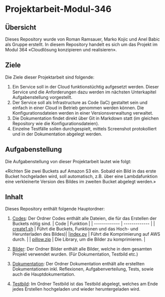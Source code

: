# Projektarbeit-Modul-346

## Übersicht 
Dieses Repository wurde von Roman Ramsauer, Marko Kojic und Anel Babic als Gruppe erstellt.
In diesem Repository handelt es sich um das Projekt im Modul 364 «Cloudlösung konzipieren und realisieren».


## Ziele 
Die Ziele dieser Projektarbeit sind folgende:

1. Ein Service soll in der Cloud funktionstüchtig aufgesetzt werden. Dieser Service und die Anforderungen dazu werden im nächsten Unterkapitel Aufgabenstellung vorgestellt. 
2. Der Service soll als Infrastructure as Code (IaC) gestaltet sein und einfach in einer Cloud in Betrieb genommen werden können. Die Konfigurationsdateien werden in einer Versionsverwaltung verwaltet. 
3. Die Dokumentation findet direkt über Git in Markdown statt (im gleichen Repository wie die Konfigurationsdateien). 
4. Einzelne Testfälle sollen durchgespielt, mittels Screenshot protokolliert und in der Dokumentation abgelegt werden. 

## Aufgabenstellung 
Die Aufgabenstellung von dieser Projektarbeit lautet wie folgt:

«Richten Sie zwei Buckets auf Amazon S3 ein.
Sobald ein Bild in das erste Bucket hochgeladen wird, soll automatisch, z.B. über eine Lambdafunktion eine verkleinerte Version des Bildes im zweiten Bucket abgelegt werden.»

## Inhalt
Dieses Repository enthält folgende Hauptordner:

1.	[Codes](https://github.com/markokokoko/ProjektM346/tree/main/Codes): Der Ordner Codes enthält alle Dateien, die für das Erstellen der Buckets nötig sind.
    | Code | Funktion |
  	| ------------- | ------------- |
  	| [create1.sh](https://github.com/markokokoko/ProjektM346/blob/main/Codes/create1.sh ) | Führt die Buckets, Funktionen und das Hoch- und Herunterladen des Bildes)| 
    |[index.py](https://github.com/markokokoko/ProjektM346/blob/main/Codes/index.py ) | Führt die Komprimierung auf AWS durch. | 
    | [pillow.zip](https://github.com/markokokoko/ProjektM346/blob/main/Codes/pillow.zip ) | Die Library, um die Bilder zu komprimieren. | 
  
    
3. 	[Bilder](https://github.com/markokokoko/ProjektM346/tree/main/Bilder): Der Ordner Bilder enthält alle Bilder, welche in dem gesamten Projekt verwendet wurden. (Für Dokumentation, Testbild etc.)
4.	[Dokumentation](https://github.com/markokokoko/ProjektM346/blob/main/Dokumentation/Hauptdokumentation.md): Der Ordner Dokumentation enthält alle erstellten Dokumentationen inkl. Reflexionen, Aufgabenverteilung, Tests, sowie auch die Hauptdokumentation.
5.	[Testbild](https://github.com/markokokoko/ProjektM346/tree/main/Testbild): Im Ordner Testbild ist das Testbild abgelegt, welches am Ende jedes Erstellen hochgeladen und wieder heruntergeladen wird.



